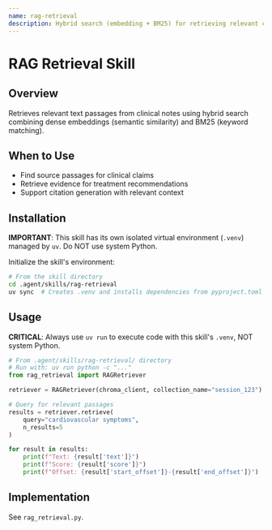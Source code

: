 ```yaml
---
name: rag-retrieval
description: Hybrid search (embedding + BM25) for retrieving relevant clinical note passages. Use for finding source evidence to support claims in summaries and recommendations.
---
```


# RAG Retrieval Skill

## Overview

Retrieves relevant text passages from clinical notes using hybrid search combining dense embeddings (semantic similarity) and BM25 (keyword matching).

## When to Use

- Find source passages for clinical claims
- Retrieve evidence for treatment recommendations
- Support citation generation with relevant context

## Installation

**IMPORTANT**: This skill has its own isolated virtual environment (`.venv`) managed by `uv`. Do NOT use system Python.

Initialize the skill's environment:
```bash
# From the skill directory
cd .agent/skills/rag-retrieval
uv sync  # Creates .venv and installs dependencies from pyproject.toml
```

## Usage

**CRITICAL**: Always use `uv run` to execute code with this skill's `.venv`, NOT system Python.

```python
# From .agent/skills/rag-retrieval/ directory
# Run with: uv run python -c "..."
from rag_retrieval import RAGRetriever

retriever = RAGRetriever(chroma_client, collection_name="session_123")

# Query for relevant passages
results = retriever.retrieve(
    query="cardiovascular symptoms",
    n_results=5
)

for result in results:
    print(f"Text: {result['text']}")
    print(f"Score: {result['score']}")
    print(f"Offset: {result['start_offset']}-{result['end_offset']}")
```

## Implementation

See `rag_retrieval.py`.
